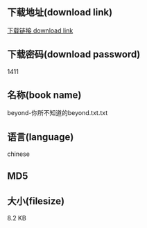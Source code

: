 ## 下载地址(download link)
[下载链接 download link](https://voluble-croquembouche-d321dc.netlify.app/?s=beyond-%E4%BD%A0%E6%89%80%E4%B8%8D%E7%9F%A5%E9%81%93%E7%9A%84beyond.txt)

## 下载密码(download password)
1411

## 名称(book name)
beyond-你所不知道的beyond.txt.txt

## 语言(language)
chinese

## MD5


## 大小(filesize)
8.2 KB
